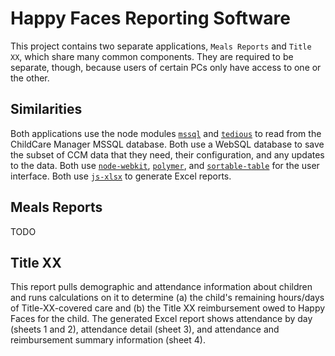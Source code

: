# Happy Faces Reporting Software

This project contains two separate applications, `Meals Reports` and
`Title XX`, which share many common components.  They are required to
be separate, though, because users of certain PCs only have access to
one or the other.


## Similarities
Both applications use the node modules
[`mssql`](https://github.com/patriksimek/node-mssql) and
[`tedious`](https://github.com/pekim/tedious) to read from the
ChildCare Manager MSSQL database.  Both use a WebSQL database to save
the subset of CCM data that they need, their configuration, and any
updates to the data.  Both use
[`node-webkit`](https://github.com/rogerwang/node-webkit),
[`polymer`](http://www.polymer-project.org/), and
[`sortable-table`](https://github.com/stevenrskelton/sortable-table)
for the user interface.  Both use
[`js-xlsx`](https://github.com/SheetJS/js-xlsx) to generate Excel
reports.


## Meals Reports

TODO


## Title XX

This report pulls demographic and attendance information about
children and runs calculations on it to determine (a) the child's
remaining hours/days of Title-XX-covered care and (b) the Title XX
reimbursement owed to Happy Faces for the child.  The generated Excel
report shows attendance by day (sheets 1 and 2), attendance detail
(sheet 3), and attendance and reimbursement summary information (sheet
4).

